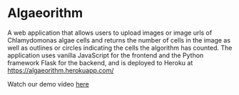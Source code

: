 # Algaeorithm
A web application that allows users to upload images or image urls of Chlamydomonas algae cells and returns the number of cells in the image as well as outlines or circles indicating the cells the algorithm has counted. 
The application uses vanilla JavaScript for the frontend and the Python framework Flask for the backend, and is deployed to Heroku at https://algaeorithm.herokuapp.com/

Watch our demo video <a href="https://www.youtube.com/watch?v=xL7aTt8Xcdo">here</a>

